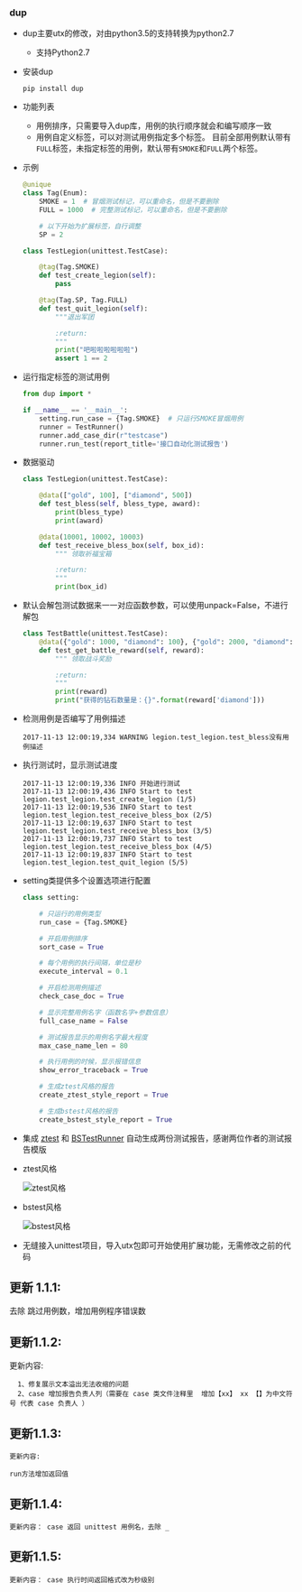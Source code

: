 ### dup

* dup主要utx的修改，对由python3.5的支持转换为python2.7
    * 支持Python2.7


* 安装dup  

    ```
    pip install dup
    ```

* 功能列表
    * 用例排序，只需要导入dup库，用例的执行顺序就会和编写顺序一致
    * 用例自定义标签，可以对测试用例指定多个标签。
    目前全部用例默认带有`FULL`标签，未指定标签的用例，默认带有`SMOKE`和`FULL`两个标签。

* 示例

    ```py
    @unique
    class Tag(Enum):
        SMOKE = 1  # 冒烟测试标记，可以重命名，但是不要删除
        FULL = 1000  # 完整测试标记，可以重命名，但是不要删除

        # 以下开始为扩展标签，自行调整
        SP = 2
    ```

    ```py
    class TestLegion(unittest.TestCase):

        @tag(Tag.SMOKE)
        def test_create_legion(self):
            pass

        @tag(Tag.SP, Tag.FULL)
        def test_quit_legion(self):
            """退出军团

            :return:
            """
            print("吧啦啦啦啦啦啦")
            assert 1 == 2
    ```

* 运行指定标签的测试用例

    ```py
    from dup import *

    if __name__ == '__main__':
        setting.run_case = {Tag.SMOKE}  # 只运行SMOKE冒烟用例
        runner = TestRunner()
        runner.add_case_dir(r"testcase")
        runner.run_test(report_title='接口自动化测试报告')
    ```

* 数据驱动  

    ```py
    class TestLegion(unittest.TestCase):

        @data(["gold", 100], ["diamond", 500])
        def test_bless(self, bless_type, award):
            print(bless_type)
            print(award)

        @data(10001, 10002, 10003)
        def test_receive_bless_box(self, box_id):
            """ 领取祈福宝箱

            :return:
            """
            print(box_id)

* 默认会解包测试数据来一一对应函数参数，可以使用unpack=False，不进行解包  

	```py
	class TestBattle(unittest.TestCase):
	    @data({"gold": 1000, "diamond": 100}, {"gold": 2000, "diamond": 200}, unpack=False)
	    def test_get_battle_reward(self, reward):
	        """ 领取战斗奖励
	
	        :return:
	        """
	        print(reward)
	        print("获得的钻石数量是：{}".format(reward['diamond']))
	 ```

* 检测用例是否编写了用例描述  

    ```
    2017-11-13 12:00:19,334 WARNING legion.test_legion.test_bless没有用例描述
    ```

* 执行测试时，显示测试进度  

    ```
    2017-11-13 12:00:19,336 INFO 开始进行测试
	2017-11-13 12:00:19,436 INFO Start to test legion.test_legion.test_create_legion (1/5)
	2017-11-13 12:00:19,536 INFO Start to test legion.test_legion.test_receive_bless_box (2/5)
	2017-11-13 12:00:19,637 INFO Start to test legion.test_legion.test_receive_bless_box (3/5)
	2017-11-13 12:00:19,737 INFO Start to test legion.test_legion.test_receive_bless_box (4/5)
	2017-11-13 12:00:19,837 INFO Start to test legion.test_legion.test_quit_legion (5/5)
    ```

* setting类提供多个设置选项进行配置  

    ```py
    class setting:

        # 只运行的用例类型
        run_case = {Tag.SMOKE}

        # 开启用例排序
        sort_case = True

        # 每个用例的执行间隔，单位是秒
        execute_interval = 0.1

        # 开启检测用例描述
        check_case_doc = True

        # 显示完整用例名字（函数名字+参数信息）
        full_case_name = False

        # 测试报告显示的用例名字最大程度
        max_case_name_len = 80

        # 执行用例的时候，显示报错信息
        show_error_traceback = True

        # 生成ztest风格的报告
        create_ztest_style_report = True

        # 生成bstest风格的报告
        create_bstest_style_report = True
    ```

* 集成 [ztest](https://github.com/zhangfei19841004/ztest) 和 [BSTestRunner](https://github.com/easonhan007/HTMLTestRunner) 自动生成两份测试报告，感谢两位作者的测试报告模版

* ztest风格

  ![ztest风格](https://github.com/jianbing/utx/raw/master/img/ztest.png)

* bstest风格

  ![bstest风格](https://github.com/jianbing/utx/raw/master/img/bstest.png)

* 无缝接入unittest项目，导入utx包即可开始使用扩展功能，无需修改之前的代码

## 更新 1.1.1:

   去除 跳过用例数，增加用例程序错误数

## 更新1.1.2:

   更新内容:

      1、修复展示文本溢出无法收缩的问题
      2、case 增加报告负责人列（需要在 case 类文件注释里  增加【xx】 xx 【】为中文符号 代表 case 负责人 ）

## 更新1.1.3:

    更新内容:

    run方法增加返回值

## 更新1.1.4:
    更新内容： case 返回 unittest 用例名，去除 _
    
## 更新1.1.5:
    更新内容： case 执行时间返回格式改为秒级别
